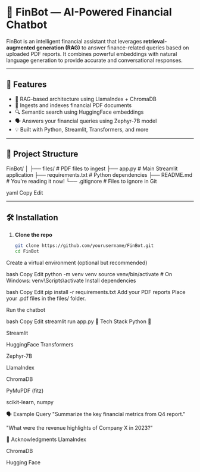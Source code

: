 # 💸 FinBot — AI-Powered Financial Chatbot

FinBot is an intelligent financial assistant that leverages **retrieval-augmented generation (RAG)** to answer finance-related queries based on uploaded PDF reports. It combines powerful embeddings with natural language generation to provide accurate and conversational responses.

---

## 🚀 Features

- 🧠 RAG-based architecture using LlamaIndex + ChromaDB  
- 📄 Ingests and indexes financial PDF documents  
- 🔍 Semantic search using HuggingFace embeddings  
- 🗣️ Answers your financial queries using Zephyr-7B model  
- 💡 Built with Python, Streamlit, Transformers, and more

---

## 📂 Project Structure

FinBot/ │ ├── files/ # PDF files to ingest ├── app.py # Main Streamlit application ├── requirements.txt # Python dependencies ├── README.md # You're reading it now! └── .gitignore # Files to ignore in Git

yaml
Copy
Edit

---

## 🛠️ Installation

1. **Clone the repo**  
   ```bash
   git clone https://github.com/yourusername/FinBot.git
   cd FinBot
Create a virtual environment (optional but recommended)

bash
Copy
Edit
python -m venv venv
source venv/bin/activate   # On Windows: venv\Scripts\activate
Install dependencies

bash
Copy
Edit
pip install -r requirements.txt
Add your PDF reports
Place your .pdf files in the files/ folder.

Run the chatbot

bash
Copy
Edit
streamlit run app.py
🧠 Tech Stack
Python 🐍

Streamlit

HuggingFace Transformers

Zephyr-7B

LlamaIndex

ChromaDB

PyMuPDF (fitz)

scikit-learn, numpy

🗣 Example Query
"Summarize the key financial metrics from Q4 report."

"What were the revenue highlights of Company X in 2023?"


🙌 Acknowledgments
LlamaIndex

ChromaDB

Hugging Face


